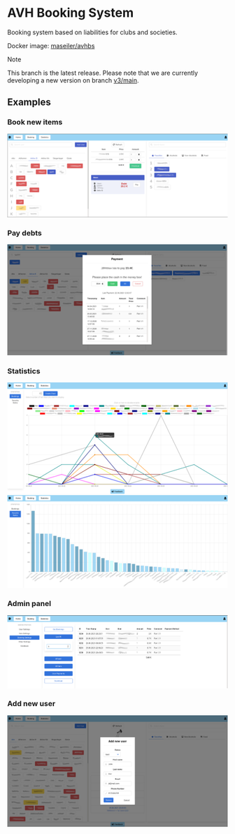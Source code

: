 # AVH Booking System

Booking system based on liabilities for clubs and societies.  

Docker image: [maseiler/avhbs](https://hub.docker.com/repository/docker/maseiler/avhbs)

> [!NOTE]
> This branch is the latest release. Please note that we are currently developing a new version on branch [v3/main](https://github.com/av-huette/avh-booking-system/tree/v3/main).

## Examples
### Book new items
![Alt text](.examples/booking.png  "Book new items")
### Pay debts
![Alt text](.examples/payment.png  "Pay debts")
### Statistics
![Alt text](.examples/statistics_bookings.png  "Booking statistics")
![Alt text](.examples/statistics_items.png  "Item statistics")
### Admin panel
![Alt text](.examples/settings_bookings.png  "Booking settings")
### Add new user
![Alt text](.examples/add_user.png  "Add user")
